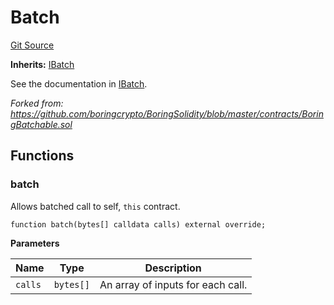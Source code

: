 # Batch

[Git Source](https://github.com/sablier-labs/flow/blob/ba8c67a35d9cfd4fe646c2ab7db2c40e93d7fd6f/src/abstracts/Batch.sol)

**Inherits:** [IBatch](/docs/reference/flow/contracts/interfaces/interface.IBatch.md)

See the documentation in [IBatch](/docs/reference/flow/contracts/interfaces/interface.IBatch.md).

_Forked from: https://github.com/boringcrypto/BoringSolidity/blob/master/contracts/BoringBatchable.sol_

## Functions

### batch

Allows batched call to self, `this` contract.

```solidity
function batch(bytes[] calldata calls) external override;
```

**Parameters**

| Name    | Type      | Description                       |
| ------- | --------- | --------------------------------- |
| `calls` | `bytes[]` | An array of inputs for each call. |
